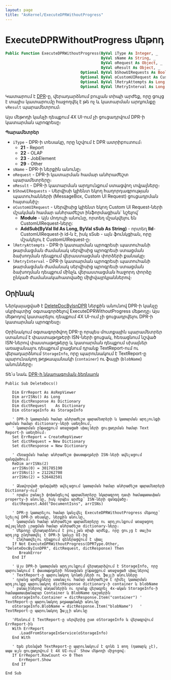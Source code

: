 ```yaml
---
layout: page
title: "AsKernel/ExecuteDPRWithoutProgress"
---
```


# ExecuteDPRWithoutProgress մեթոդ

```vb
Public Function ExecuteDPRWithoutProgress(ByVal iType As Integer, _
                                          ByVal sName As String, _
                                          ByVal oRequest As Object, _
                                          ByVal oResult As Object, _
                                 Optional ByVal bShowUIRequests As Boolean = True, _
                                 Optional ByVal oCustomUIRequest As CustomUIRequestConfig, _
                                 Optional ByVal lRetryAttempts As Long = 1, _
                                 Optional ByVal lRetryInterval As Long = 0) As Boolean
```

Կատարում է [DPR](https://armsoft.github.io/as8x-docs/src/server_api/definitions/dpr.html)-ը, վերադարձնում բուլյան տիպի արժեք, որը ցույց է տալիս կատարումը հաջողվել է թե ոչ և կատարման արդյունքը `vResult` պարամետրում։

Այս մեթոդի կանչի դեպքում 4X UI-ում չի ցուցադրվում DPR-ի կատարման պրոգրեսը։

**Պարամետրեր**

* `iType` - DPR-ի տեսակը, որը նշվում է DPR ատրիբուտում։
  * **21** - Report
  * **22** - OLAP
  * **23** - JobElement
  * **29** - Other
* `sName` - DPR-ի ներքին անունը։
* `oRequest` - DPR-ի կատարման համար անհրաժեշտ պարամետրերը։
* `oResult` - DPR-ի կատարման արդյունքում ստացվող տվյալները։
* `bShowUIRequests` - Սերվիսի կլիենտ եկող հաղորդագրության պատուհանների (MessageBox, Custom UI Request) ցուցադրման հայտանիշ։
* `oCustomUIRequest` - Սերվիսից կլիենտ եկող Custom UI Request-ների մշակման համար անհրաժեշտ ինֆորմացիան` նշելով՝
  * **Module** - Այն մոդուլի անունը, որտեղ մշակվելու են CustomUIRequest-ները:
  * **AddSub(ByVal lId As Long, ByVal sSub As String)** - որտեղ **lId**- CustomUIRequest-ի id-ն է, իսկ sSub - այն ֆունկցիան, որը մշակելու է CustomUIRequest-ը։
* `lRetryAttempts` - DPR-ի կատարման պրոգրեսի պատուհանի թարմացման ժամանակ սերվիսից պրոգրեսի ստացման ձախողման դեպքում վերաստացման փորձերի քանակը։
* `lRetryInterval` - DPR-ի կատարման պրոգրեսի պատուհանի թարմացման ժամանակ սերվիսից պրոգրեսի ստացման ձախողման դեպքում մինչև վերաստացման հաջորդ փորձը ընկած ժամանակահատվածը միլիվայրկյաններով։

## Օրինակ

Ներկայացված է [DeleteDocByIsnDPR](https://armsoft.github.io/as8x-docs/src/server_api/examples/dpr/code.html) ներքին անունով DPR-ի կանչը սկրիպտից՝ օգտագործելով ExecuteDPRWithoutProgress մեթոդը։
Այս մեթոդով կատարելու դեպքում 4X UI-ում չի ցուցադրվելու DPR-ի կատարման պրոգրեսը։

Օրինակում օգտագործվող DPR-ը որպես մուտքային պարամետրեր ստանում է փաստաթղթԵրի ISN-ների ցուցակ, հեռացնում նշված ISN-ներով փաստաթղթերը և կատարման դեպքում սխալներ առաջանալու դեպքում լրացնում դրանք TextReport-ում ու վերադարձնում `StorageInfo`, որը պարունակում է TextReport-ը պարունակող թղթապանակի (`container`) ու ֆայլի (`blobName`) անունները։

Տե՛ս նաև
[DPR-ի նկարագրման ձեռնարկ](https://armsoft.github.io/as8x-docs/src/server_api/definitions/dpr_guide.html)

```as4x
Public Sub DeleteDocs()

   Dim ErrReport As AsRepViewer
   Dim arrISNs() As Long
   Dim dictResponse As Dictionary
   Dim dictRequest    As Dictionary
   Dim oStorageInfo As StorageInfo

   ' DPR-ի կատարման համար անհրաժեշտ պարամետրերի և կատարման արդյունքի պահման համար dictionary-ների ստեղծում,
   ' կատարման ընթացքում առաջացած սխալների ցուցադրման համար Text Report-ի ստեղծում։
   Set ErrReport = CreateRepViewer
   Set dictRequest = New Dictionary
   Set dictResponse = New Dictionary

   ' Հեռացման համար անհրաժեշտ փաստաթղթերի ISN-ների ավելացում զանգվածում։
   ReDim arrISNs(2)
   arrISNs(0) = 301785190
   arrISNs(1) = 212262708
   arrISNs(2) = 526482501

   ' Ձևավորված զանգվածի ավելացում կատարման համար անհրաժեշտ պարամետրերի Dictionary-ում՝ 
   ' որպես բանալի փոխանցելով պարամետրերը նկարագրող դասի համապատասխան property-ի անունը, իսկ որպես արժեք՝ ISN-ների զանգվածը։
   dictRequest.Add("DocumentIsns", arrISNs)

   ' DPR-ը կատարելու համար կանչվել ExecuteDPRWithoutProgress մեթոդը՝ նշելով DPR-ի տեսակը, ներքին անունը,
   ' կատարման համար անհրաժեշտ պարամետրերը ու արդյունքում առաջացող տվյալների լրացման համար անհրաժեշտ dictionary-ները։
   ' Մեթոդը վերադարձնում է բուլյան տիպի արժեք, որը ցույց է տալիս արդյոք ընդհատվել է DPR-ի կանչը UI-ից
   ' Ընդհատվելու դեպքում գեներացվում է սխալ
   If Not ExecuteDPRWithoutProgress(DPRType.Other, "DeleteDocByIsnDPR", dictRequest, dictResponse) Then
      BreakError
   End If
	
   ' Այս DPR-ի կատարման արդյունքում վերադարձվում է StorageInfo, որը պարունակում է փաստաթղթերի հեռացման ընթացքում առաջացած սխալներով 
   ' TextReport-ը պարունակող կոնտեյների ու ֆայլի անունները
   ' դրանց արժեքները ստանալու համար անհրաժեշտ է դիմել կատարման արդյունքը պարունակող dictResponse dictionary-ի container և blobName
   ' բանալիներով անդամներին ու դրանք վերագրել 4x-ական StorageInfo-ի համապատասխանաբար Container և BlobName դաշտերին
   oStorageInfo.Container = dictResponse.Item("container") ' TextReport-ը պարունակող թղթապանակի անունը
   oStorageInfo.BlobName = dictResponse.Item("blobName")   ' TextReport-ը պարունակող ֆայլի անունը

   'Բեռնում է TextReport-ը սերվերից ըստ oStorageInfo և վերագրվում ErrReport-ին
   With ErrReport
	  .LoadFromStorageInService(oStorageInfo)
   End With

   ' Եթե բեռնված TextReport-ը պարունակում է գոնե 1 տող (դատարկ չէ), ապա այն ցուցադրվում է 4X UI-ում՝ Show մեթոդի միջոցով։
   If ErrReport.RowCount <> 0 Then
	  ErrReport.Show
   End If

End Sub
```
